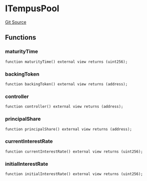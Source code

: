 # ITempusPool
[Git Source](https://github.com/Swivel-Finance/illuminate/blob/29a4038ae0d0795d36640f068da3ac5c1dd43806/src/interfaces/ITempusPool.sol)


## Functions
### maturityTime


```solidity
function maturityTime() external view returns (uint256);
```

### backingToken


```solidity
function backingToken() external view returns (address);
```

### controller


```solidity
function controller() external view returns (address);
```

### principalShare


```solidity
function principalShare() external view returns (address);
```

### currentInterestRate


```solidity
function currentInterestRate() external view returns (uint256);
```

### initialInterestRate


```solidity
function initialInterestRate() external view returns (uint256);
```


